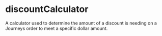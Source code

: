 # discountCalculator
A calculator used to determine the amount of a discount is needing on a Journeys order to meet a specific dollar amount.
